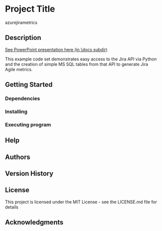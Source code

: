 # Project Title

azurejirametrics

## Description

[See PowerPoint presentation here (in \docs subdir)](https://github.com/bobk/azurejirametrics/blob/master/docs)

This example code set demonstrates easy access to the Jira API via Python and the creation of simple MS SQL tables from that API to generate Jira Agile metrics.

## Getting Started

### Dependencies

### Installing

### Executing program

## Help

## Authors

## Version History

## License

This project is licensed under the MIT License - see the LICENSE.md file for details

## Acknowledgments
